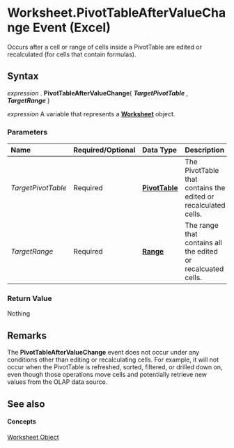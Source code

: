
# Worksheet.PivotTableAfterValueChange Event (Excel)

Occurs after a cell or range of cells inside a PivotTable are edited or recalculated (for cells that contain formulas).


## Syntax

 _expression_ . **PivotTableAfterValueChange**( **_TargetPivotTable_** , **_TargetRange_** )

 _expression_ A variable that represents a **[Worksheet](182b705e-854a-81cc-a4b0-59b942de55ae.md)** object.


### Parameters



|**Name**|**Required/Optional**|**Data Type**|**Description**|
|:-----|:-----|:-----|:-----|
| _TargetPivotTable_|Required| **[PivotTable](a9c1d4a0-78a9-f9a6-6daf-91cb63e45842.md)**|The PivotTable that contains the edited or recalculated cells.|
| _TargetRange_|Required| **[Range](b8207778-0dcc-4570-1234-f130532cc8cd.md)**|The range that contains all the edited or recalcuated cells.|

### Return Value

Nothing


## Remarks

The  **PivotTableAfterValueChange** event does not occur under any conditions other than editing or recalculating cells. For example, it will not occur when the PivotTable is refreshed, sorted, filtered, or drilled down on, even though those operations move cells and potentially retrieve new values from the OLAP data source.


## See also


#### Concepts


[Worksheet Object](182b705e-854a-81cc-a4b0-59b942de55ae.md)
